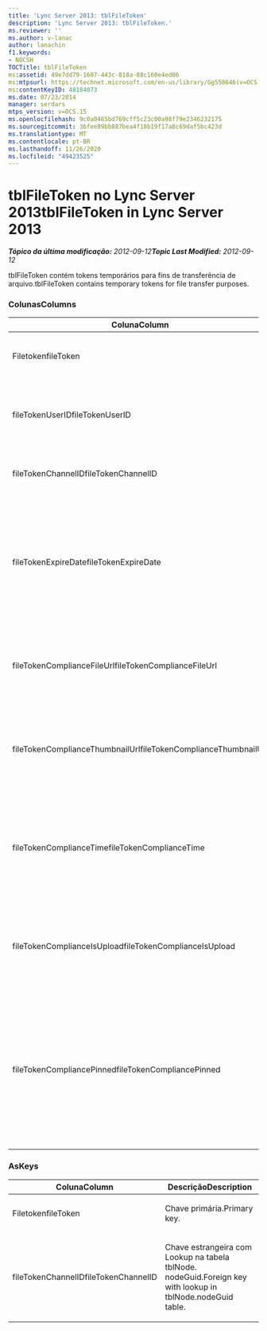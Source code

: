 ```yaml
---
title: 'Lync Server 2013: tblFileToken'
description: 'Lync Server 2013: tblFileToken.'
ms.reviewer: ''
ms.author: v-lanac
author: lanachin
f1.keywords:
- NOCSH
TOCTitle: tblFileToken
ms:assetid: 49e7dd79-1607-443c-818a-88c160e4ed06
ms:mtpsurl: https://technet.microsoft.com/en-us/library/Gg558646(v=OCS.15)
ms:contentKeyID: 48184073
ms.date: 07/23/2014
manager: serdars
mtps_version: v=OCS.15
ms.openlocfilehash: 9c0a0465bd769cff5c23c00a98f79e2346232175
ms.sourcegitcommit: 36fee89bb887bea4f18b19f17a8c69daf5bc423d
ms.translationtype: MT
ms.contentlocale: pt-BR
ms.lasthandoff: 11/26/2020
ms.locfileid: "49423525"
---
```

# <a name="tblfiletoken-in-lync-server-2013"></a><span data-ttu-id="8e5f8-103">tblFileToken no Lync Server 2013</span><span class="sxs-lookup"><span data-stu-id="8e5f8-103">tblFileToken in Lync Server 2013</span></span>

<div data-xmlns="http://www.w3.org/1999/xhtml">

<div class="topic" data-xmlns="http://www.w3.org/1999/xhtml" data-msxsl="urn:schemas-microsoft-com:xslt" data-cs="https://msdn.microsoft.com/">

<div data-asp="https://msdn2.microsoft.com/asp">



</div>

<div id="mainSection">

<div id="mainBody"><span data-ttu-id="8e5f8-104">

<span> </span></span><span class="sxs-lookup"><span data-stu-id="8e5f8-104">

<span> </span></span></span>

<span data-ttu-id="8e5f8-105">_**Tópico da última modificação:** 2012-09-12_</span><span class="sxs-lookup"><span data-stu-id="8e5f8-105">_**Topic Last Modified:** 2012-09-12_</span></span>

<span data-ttu-id="8e5f8-106">tblFileToken contém tokens temporários para fins de transferência de arquivo.</span><span class="sxs-lookup"><span data-stu-id="8e5f8-106">tblFileToken contains temporary tokens for file transfer purposes.</span></span>

### <a name="columns"></a><span data-ttu-id="8e5f8-107">Colunas</span><span class="sxs-lookup"><span data-stu-id="8e5f8-107">Columns</span></span>

<table>
<colgroup>
<col style="width: 33%" />
<col style="width: 33%" />
<col style="width: 33%" />
</colgroup>
<thead>
<tr class="header">
<th><span data-ttu-id="8e5f8-108">Coluna</span><span class="sxs-lookup"><span data-stu-id="8e5f8-108">Column</span></span></th>
<th><span data-ttu-id="8e5f8-109">Tipo</span><span class="sxs-lookup"><span data-stu-id="8e5f8-109">Type</span></span></th>
<th><span data-ttu-id="8e5f8-110">Descrição</span><span class="sxs-lookup"><span data-stu-id="8e5f8-110">Description</span></span></th>
</tr>
</thead>
<tbody>
<tr class="odd">
<td><p><span data-ttu-id="8e5f8-111">Filetoken</span><span class="sxs-lookup"><span data-stu-id="8e5f8-111">fileToken</span></span></p></td>
<td><p><span data-ttu-id="8e5f8-112">nvarchar (50), NOT NULL</span><span class="sxs-lookup"><span data-stu-id="8e5f8-112">nvarchar (50), not null</span></span></p></td>
<td><p><span data-ttu-id="8e5f8-113">Token exclusivo (a GUID).</span><span class="sxs-lookup"><span data-stu-id="8e5f8-113">Unique token (a GUID).</span></span></p></td>
</tr>
<tr class="even">
<td><p><span data-ttu-id="8e5f8-114">fileTokenUserID</span><span class="sxs-lookup"><span data-stu-id="8e5f8-114">fileTokenUserID</span></span></p></td>
<td><p><span data-ttu-id="8e5f8-115">int, não nulo</span><span class="sxs-lookup"><span data-stu-id="8e5f8-115">int, not null</span></span></p></td>
<td><p><span data-ttu-id="8e5f8-116">ID da entidade de segurança que está transferindo o arquivo.</span><span class="sxs-lookup"><span data-stu-id="8e5f8-116">ID of the principal that is transferring the file.</span></span></p></td>
</tr>
<tr class="odd">
<td><p><span data-ttu-id="8e5f8-117">fileTokenChannelID</span><span class="sxs-lookup"><span data-stu-id="8e5f8-117">fileTokenChannelID</span></span></p></td>
<td><p><span data-ttu-id="8e5f8-118">GUID, não nulo</span><span class="sxs-lookup"><span data-stu-id="8e5f8-118">GUID, not null</span></span></p></td>
<td><p><span data-ttu-id="8e5f8-119">GUID do nó da sala de chat.</span><span class="sxs-lookup"><span data-stu-id="8e5f8-119">GUID of the chat room node.</span></span></p></td>
</tr>
<tr class="even">
<td><p><span data-ttu-id="8e5f8-120">fileTokenExpireDate</span><span class="sxs-lookup"><span data-stu-id="8e5f8-120">fileTokenExpireDate</span></span></p></td>
<td><p><span data-ttu-id="8e5f8-121">DateTime, não nulo</span><span class="sxs-lookup"><span data-stu-id="8e5f8-121">datetime, not null</span></span></p></td>
<td><p><span data-ttu-id="8e5f8-122">Tempo de expiração.</span><span class="sxs-lookup"><span data-stu-id="8e5f8-122">Expiration time.</span></span> <span data-ttu-id="8e5f8-123">(Os tokens expiram após 30 minutos, a menos que sejam fixados (consulte as descrições a seguir nesta coluna).</span><span class="sxs-lookup"><span data-stu-id="8e5f8-123">(Tokens expire after 30 minutes, unless pinned (see the following descriptions in this column).</span></span></p></td>
</tr>
<tr class="odd">
<td><p><span data-ttu-id="8e5f8-124">fileTokenComplianceFileUrl</span><span class="sxs-lookup"><span data-stu-id="8e5f8-124">fileTokenComplianceFileUrl</span></span></p></td>
<td><p><span data-ttu-id="8e5f8-125">nvarchar(256)</span><span class="sxs-lookup"><span data-stu-id="8e5f8-125">nvarchar(256)</span></span></p></td>
<td><p><span data-ttu-id="8e5f8-126">URL do arquivo transferido (para uso do serviço de conformidade).</span><span class="sxs-lookup"><span data-stu-id="8e5f8-126">URL of the transferred file (for Compliance service use).</span></span></p></td>
</tr>
<tr class="even">
<td><p><span data-ttu-id="8e5f8-127">fileTokenComplianceThumbnailUrl</span><span class="sxs-lookup"><span data-stu-id="8e5f8-127">fileTokenComplianceThumbnailUrl</span></span></p></td>
<td><p><span data-ttu-id="8e5f8-128">nvarchar(256)</span><span class="sxs-lookup"><span data-stu-id="8e5f8-128">nvarchar(256)</span></span></p></td>
<td><p><span data-ttu-id="8e5f8-129">URL da miniatura do arquivo transferido (para uso do serviço de conformidade).</span><span class="sxs-lookup"><span data-stu-id="8e5f8-129">URL of the thumbnail for the transferred file (for Compliance service use).</span></span></p></td>
</tr>
<tr class="odd">
<td><p><span data-ttu-id="8e5f8-130">fileTokenComplianceTime</span><span class="sxs-lookup"><span data-stu-id="8e5f8-130">fileTokenComplianceTime</span></span></p></td>
<td><p><span data-ttu-id="8e5f8-131">datetime2</span><span class="sxs-lookup"><span data-stu-id="8e5f8-131">datetime2</span></span></p></td>
<td><p><span data-ttu-id="8e5f8-132">Carimbo de data/hora para a operação de transferência de arquivo real (para uso do serviço de conformidade).</span><span class="sxs-lookup"><span data-stu-id="8e5f8-132">Timestamp for the actual file transfer operation (for Compliance service use).</span></span></p></td>
</tr>
<tr class="even">
<td><p><span data-ttu-id="8e5f8-133">fileTokenComplianceIsUpload</span><span class="sxs-lookup"><span data-stu-id="8e5f8-133">fileTokenComplianceIsUpload</span></span></p></td>
<td><p><span data-ttu-id="8e5f8-134">bit</span><span class="sxs-lookup"><span data-stu-id="8e5f8-134">bit</span></span></p></td>
<td><p><span data-ttu-id="8e5f8-135">Verdadeiro se for carregado; Falso se baixar (para uso do serviço de conformidade).</span><span class="sxs-lookup"><span data-stu-id="8e5f8-135">True if upload; False if download (for Compliance service use).</span></span></p></td>
</tr>
<tr class="odd">
<td><p><span data-ttu-id="8e5f8-136">fileTokenCompliancePinned</span><span class="sxs-lookup"><span data-stu-id="8e5f8-136">fileTokenCompliancePinned</span></span></p></td>
<td><p><span data-ttu-id="8e5f8-137">bit, e não nulo</span><span class="sxs-lookup"><span data-stu-id="8e5f8-137">bit, not null</span></span></p></td>
<td><p><span data-ttu-id="8e5f8-138">Verdadeiro se o token estiver fixado.</span><span class="sxs-lookup"><span data-stu-id="8e5f8-138">True if token is pinned.</span></span> <span data-ttu-id="8e5f8-139">Ele é usado para manter o token na tabela até que o serviço de conformidade tenha a chance de recuperar os campos relevantes dele.</span><span class="sxs-lookup"><span data-stu-id="8e5f8-139">It’s used to keep the token in the table until Compliance service has a chance to retrieve the relevant fields from it.</span></span></p></td>
</tr>
</tbody>
</table>


### <a name="keys"></a><span data-ttu-id="8e5f8-140">As</span><span class="sxs-lookup"><span data-stu-id="8e5f8-140">Keys</span></span>

<table>
<colgroup>
<col style="width: 50%" />
<col style="width: 50%" />
</colgroup>
<thead>
<tr class="header">
<th><span data-ttu-id="8e5f8-141">Coluna</span><span class="sxs-lookup"><span data-stu-id="8e5f8-141">Column</span></span></th>
<th><span data-ttu-id="8e5f8-142">Descrição</span><span class="sxs-lookup"><span data-stu-id="8e5f8-142">Description</span></span></th>
</tr>
</thead>
<tbody>
<tr class="odd">
<td><p><span data-ttu-id="8e5f8-143">Filetoken</span><span class="sxs-lookup"><span data-stu-id="8e5f8-143">fileToken</span></span></p></td>
<td><p><span data-ttu-id="8e5f8-144">Chave primária.</span><span class="sxs-lookup"><span data-stu-id="8e5f8-144">Primary key.</span></span></p></td>
</tr>
<tr class="even">
<td><p><span data-ttu-id="8e5f8-145">fileTokenChannelID</span><span class="sxs-lookup"><span data-stu-id="8e5f8-145">fileTokenChannelID</span></span></p></td>
<td><p><span data-ttu-id="8e5f8-146">Chave estrangeira com Lookup na tabela tblNode. nodeGuid.</span><span class="sxs-lookup"><span data-stu-id="8e5f8-146">Foreign key with lookup in tblNode.nodeGuid table.</span></span></p></td>
</tr>
</tbody>
</table><span data-ttu-id="8e5f8-147">


</div>

<span> </span>

</div>

</div>

</span><span class="sxs-lookup"><span data-stu-id="8e5f8-147">


</div>

<span> </span>

</div>

</div>

</span></span></div>

